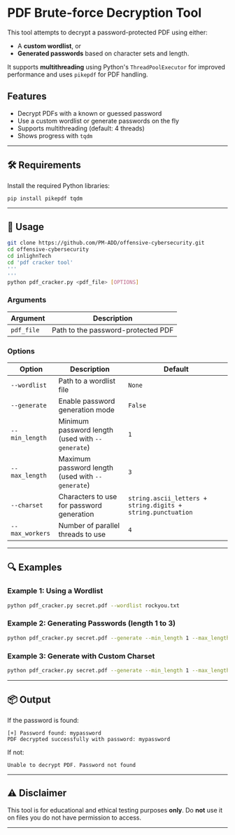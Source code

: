 # PDF Brute-force Decryption Tool

This tool attempts to decrypt a password-protected PDF using either:
- A **custom wordlist**, or
- **Generated passwords** based on character sets and length.

It supports **multithreading** using Python's `ThreadPoolExecutor` for improved performance and uses `pikepdf` for PDF handling.

## Features

- Decrypt PDFs with a known or guessed password
- Use a custom wordlist or generate passwords on the fly
- Supports multithreading (default: 4 threads)
- Shows progress with `tqdm`

---

## 🛠 Requirements

Install the required Python libraries:

```bash
pip install pikepdf tqdm
```

---

## 📄 Usage

```bash
git clone https://github.com/PM-ADD/offensive-cybersecurity.git
cd offensive-cybersecurity
cd inlighnTech
cd 'pdf cracker tool'
'''
'''
python pdf_cracker.py <pdf_file> [OPTIONS]
```

### Arguments

| Argument          | Description                                          |
|-------------------|------------------------------------------------------|
| `pdf_file`        | Path to the password-protected PDF                   |

### Options

| Option            | Description                                          | Default |
|-------------------|------------------------------------------------------|---------|
| `--wordlist`      | Path to a wordlist file                              | `None`  |
| `--generate`      | Enable password generation mode                      | `False` |
| `--min_length`    | Minimum password length (used with `--generate`)     | `1`     |
| `--max_length`    | Maximum password length (used with `--generate`)     | `3`     |
| `--charset`       | Characters to use for password generation            | `string.ascii_letters + string.digits + string.punctuation` |
| `--max_workers`   | Number of parallel threads to use                    | `4`     |

---

## 🔍 Examples

### Example 1: Using a Wordlist

```bash
python pdf_cracker.py secret.pdf --wordlist rockyou.txt
```

### Example 2: Generating Passwords (length 1 to 3)

```bash
python pdf_cracker.py secret.pdf --generate --min_length 1 --max_length 3
```

### Example 3: Generate with Custom Charset

```bash
python pdf_cracker.py secret.pdf --generate --min_length 1 --max_length 2 --charset abc123
```

---

## 📦 Output

If the password is found:
```
[+] Password found: mypassword
PDF decrypted successfully with password: mypassword
```

If not:
```
Unable to decrypt PDF. Password not found
```

---

## ⚠️ Disclaimer

This tool is for educational and ethical testing purposes **only**. Do **not** use it on files you do not have permission to access.

---
